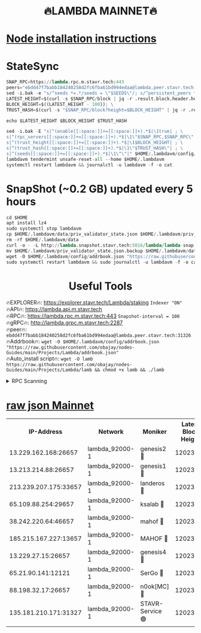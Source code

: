 <h1 align="center"> 🔥LAMBDA MAINNET🔥</h1>


[Node installation instructions](https://github.com/obajay/nodes-Guides/tree/main/Projects/Lambda)
=


# StateSync
```python
SNAP_RPC=https://lambda.rpc.m.stavr.tech:443
peers="ebdd47f7babb184240258d2fc6fba61bd994edaa@lambda.peer.stavr.tech:31326" 
sed -i.bak -e "s/^seeds *=.*/seeds = \"$SEEDS\"/; s/^persistent_peers *=.*/persistent_peers = \"$PEERS\"/" $HOME/.lambdavm/config/config.toml
LATEST_HEIGHT=$(curl -s $SNAP_RPC/block | jq -r .result.block.header.height); \
BLOCK_HEIGHT=$((LATEST_HEIGHT - 100)); \
TRUST_HASH=$(curl -s "$SNAP_RPC/block?height=$BLOCK_HEIGHT" | jq -r .result.block_id.hash)

echo $LATEST_HEIGHT $BLOCK_HEIGHT $TRUST_HASH

sed -i.bak -E "s|^(enable[[:space:]]+=[[:space:]]+).*$|\1true| ; \
s|^(rpc_servers[[:space:]]+=[[:space:]]+).*$|\1\"$SNAP_RPC,$SNAP_RPC\"| ; \
s|^(trust_height[[:space:]]+=[[:space:]]+).*$|\1$BLOCK_HEIGHT| ; \
s|^(trust_hash[[:space:]]+=[[:space:]]+).*$|\1\"$TRUST_HASH\"| ; \
s|^(seeds[[:space:]]+=[[:space:]]+).*$|\1\"\"|" $HOME/.lambdavm/config/config.toml
lambdavm tendermint unsafe-reset-all --home $HOME/.lambdavm
systemctl restart lambdavm && journalctl -u lambdavm -f -o cat

```
# SnapShot (~0.2 GB) updated every 5 hours
```python
cd $HOME
apt install lz4
sudo systemctl stop lambdavm
cp $HOME/.lambdavm/data/priv_validator_state.json $HOME/.lambdavm/priv_validator_state.json.backup
rm -rf $HOME/.lambdavm/data
curl -o - -L http://lambda.snapshot.stavr.tech:5016/lambda/lambda-snap.tar.lz4 | lz4 -c -d - | tar -x -C $HOME/.lambdavm --strip-components 2
mv $HOME/.lambdavm/priv_validator_state.json.backup $HOME/.lambdavm/data/priv_validator_state.json
wget -O $HOME/.lambdavm/config/addrbook.json "https://raw.githubusercontent.com/obajay/nodes-Guides/main/Projects/Lambda/addrbook.json"
sudo systemctl restart lambdavm && sudo journalctl -u lambdavm -f -o cat
```
 <h1 align="center"> Useful Tools</h1>

🔥EXPLORER🔥:      https://explorer.stavr.tech/Lambda/staking	        `Indexer "ON"` \
🔥API🔥: 			 		 https://lambda.api.m.stavr.tech \
🔥RPC🔥:           https://lambda.rpc.m.stavr.tech:443	              `Snapshot-interval = 100` \
🔥gRPC🔥:          http://lambda.grpc.m.stavr.tech:2287 \
🔥peer🔥:					 `ebdd47f7babb184240258d2fc6fba61bd994edaa@lambda.peer.stavr.tech:31326` \
🔥Addrbook🔥:    ```wget -O $HOME/.lambdavm/config/addrbook.json "https://raw.githubusercontent.com/obajay/nodes-Guides/main/Projects/Lambda/addrbook.json"``` \
🔥Auto_install script🔥: ```wget -O lamb https://raw.githubusercontent.com/obajay/nodes-Guides/main/Projects/Lambda/lamb && chmod +x lamb && ./lamb```


<details>
<summary>RPC Scanning</summary>

<h2 align="center"> We scan nodes in real time every 4 hours. And we provide the final result of RPC endpoints.
We cannot influence the operation of these nodes in any way. </h2>


```python
If Voting Power is higher than 0 --> then the Node is a validator of the network and may be subject to attack and be a potential threat to the chain.
```
```python
We marked such validators with a red symbol
```

</details>

[raw json Mainnet](https://rpc-check.lambm.stavr.tech/lambm/rpc-lambm-result.json)
=


<table><tr><th>IP-Address</th><th>Network</th><th>Moniker</th><th>Latest Block Height</th><th>Earliest Block Height</th><th>Catching Up</th><th>Tx Index</th><th>Voting Power</th><th>Scan Time</th></tr><tr><td>13.229.162.168:26657</td><td>lambda_92000-1</td><td>genesis2 🔴</td><td>12023215</td><td>1</td><td>False</td><td>on</td><td>15426630</td><td>2024-03-04T07:59:54.129341764UTC</td></tr><tr><td>13.213.214.88:26657</td><td>lambda_92000-1</td><td>genesis1 🔴</td><td>12023217</td><td>1</td><td>False</td><td>on</td><td>737835</td><td>2024-03-04T07:59:58.858578620UTC</td></tr><tr><td>213.239.207.175:33657</td><td>lambda_92000-1</td><td>landeros 🔴</td><td>12023214</td><td>8136001</td><td>False</td><td>off</td><td>1822135</td><td>2024-03-04T07:59:48.859495317UTC</td></tr><tr><td>65.109.88.254:29657</td><td>lambda_92000-1</td><td>ksalab 🔴</td><td>12023217</td><td>8715001</td><td>False</td><td>on</td><td>510465</td><td>2024-03-04T08:00:03.620232530UTC</td></tr><tr><td>38.242.220.64:46657</td><td>lambda_92000-1</td><td>mahof 🔴</td><td>12023218</td><td>10131001</td><td>False</td><td>off</td><td>770350</td><td>2024-03-04T08:00:08.371142172UTC</td></tr><tr><td>185.215.167.227:13657</td><td>lambda_92000-1</td><td>MAHOF 🔴</td><td>12023216</td><td>10134001</td><td>False</td><td>on</td><td>2051510</td><td>2024-03-04T07:59:57.678138520UTC</td></tr><tr><td>13.229.27.15:26657</td><td>lambda_92000-1</td><td>genesis4 🔴</td><td>12023216</td><td>11043001</td><td>False</td><td>on</td><td>9577262</td><td>2024-03-04T07:59:57.377600496UTC</td></tr><tr><td>65.21.90.141:12121</td><td>lambda_92000-1</td><td>SerGo 🔴</td><td>12023218</td><td>11923218</td><td>False</td><td>off</td><td>10618454</td><td>2024-03-04T08:00:08.028956674UTC</td></tr><tr><td>88.198.32.17:26657</td><td>lambda_92000-1</td><td>n0ok[MC] 🔴</td><td>12023219</td><td>11923219</td><td>False</td><td>off</td><td>1578630</td><td>2024-03-04T08:00:10.597721288UTC</td></tr><tr><td>135.181.210.171:31327</td><td>lambda_92000-1</td><td>STAVR-Service 🟢</td><td>12023217</td><td>12021001</td><td>False</td><td>on</td><td>0</td><td>2024-03-04T08:00:03.265243127UTC</td></tr></table>

